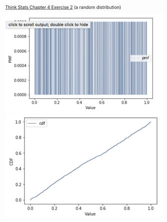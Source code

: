 [Think Stats Chapter 4 Exercise 2](http://greenteapress.com/thinkstats2/html/thinkstats2005.html#toc41) (a random distribution)

![Pmf](https://github.com/imoscovitz/dsp/blob/master/statistics/Pmf.png "Pmf") 
![Cdf](https://github.com/imoscovitz/dsp/blob/master/statistics/Cdf.png "Cdf")
